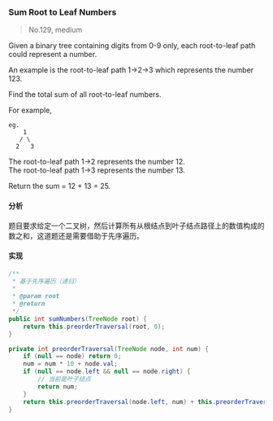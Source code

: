 ### Sum Root to Leaf Numbers

> No.129, medium

Given a binary tree containing digits from 0-9 only, each root-to-leaf path could represent a number.

An example is the root-to-leaf path 1->2->3 which represents the number 123.

Find the total sum of all root-to-leaf numbers.

For example,

```
eg.
    1
   / \
  2   3
```

The root-to-leaf path 1->2 represents the number 12.  
The root-to-leaf path 1->3 represents the number 13.

Return the sum = 12 + 13 = 25.

#### 分析

题目要求给定一个二叉树，然后计算所有从根结点到叶子结点路径上的数值构成的数之和，这道题还是需要借助于先序遍历。

#### 实现

```java
/**
 * 基于先序遍历（递归）
 *
 * @param root
 * @return
 */
public int sumNumbers(TreeNode root) {
    return this.preorderTraversal(root, 0);
}

private int preorderTraversal(TreeNode node, int num) {
    if (null == node) return 0;
    num = num * 10 + node.val;
    if (null == node.left && null == node.right) {
        // 当前是叶子结点
        return num;
    }
    return this.preorderTraversal(node.left, num) + this.preorderTraversal(node.right, num);
}
```
